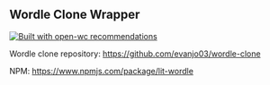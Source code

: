 ## Wordle Clone Wrapper

[![Built with open-wc recommendations](https://img.shields.io/badge/built%20with-open--wc-blue.svg)](https://github.com/open-wc)

Wordle clone repository: https://github.com/evanjo03/wordle-clone

NPM: https://www.npmjs.com/package/lit-wordle
